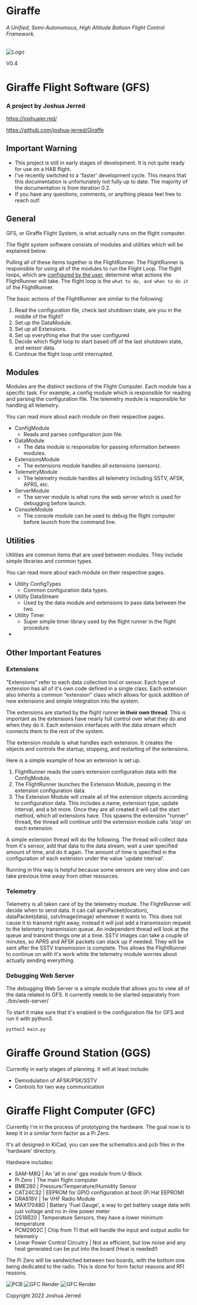 # Giraffe
###### A Unified, Semi-Autonomous, High Altitude Balloon Flight Control Framework.

![Logo](logo-small.png)

V0.4

# Giraffe Flight Software (GFS)
### A project by Joshua Jerred
https://joshuajer.red/

https://github.com/joshua-jerred/Giraffe

## Important Warning
- This project is still in early stages of development. It is not quite ready
for use on a HAB flight.
- I've recently switched to a 'faster' development cycle. This means that
this documentation is unfortunately not fully up to date. The majority of the
documentation is from iteration 0.2.
- If you have any questions, comments, or anything please feel free to reach out!

## General

GFS, or Giraffe Flight System, is what actually runs on the flight computer.

The flight system software consists of modules and utilities which will be
explained below.

Pulling all of these items together is the FlightRunner. The
FlightRunner is responsible for using all of the modules to run the
Flight Loop. The flight loops, which are
[configured by the user](deadlink), determine what actions the FlightRunner will
take. The flight loop is the ``what to do, and when to do it`` of the
FlightRunner.

The basic actions of the FlightRunner are similar to the following:
1. Read the configuration file, check last shutdown state, are you in the middle
of the flight?
2. Set up the DataModule.
3. Set up all Extensions.
4. Set up everything else that the user configured
5. Decide which flight loop to start based off of the last shutdown state,
and sensor data.
6. Continue the flight loop until interrupted.

## Modules
Modules are the distinct sections of the Flight Computer. Each module
has a specific task. For example, a config module which is responsible for
reading and parsing the configuration file. The telemetry module is
responsible for handling all telemetry.

You can read more about each module on their respective pages.
- ConfigModule
    - Reads and parses configuration json file.
- DataModule
    - The data module is responsible for passing information between modules.
- ExtensionsModule
    - The extensions module handles all extensions (sensors).
- TelemetryModule
    - The telemetry module handles all telemetry including SSTV, AFSK, APRS, etc.
- ServerModule
    - The server module is what runs the web server which is used for debugging
        before launch.
- ConsoleModule
    - The console module can be used to debug the flight computer before launch
        from the command line.
## Utilities
Utilities are common items that are used between modules. They include
simple libraries and common types.

You can read more about each module on their respective pages.

- Utility ConfigTypes
    - Common configuration data types.
- Utility DataStream
    - Used by the data module and extensions to pass data between the two.
- Utility Timer
    - Super simple timer library used by the flight runner in the flight procedure.
-






## Other Important Features

### Extensions
"Extensions" refer to each data collection tool or sensor. Each type of
extension has all of it's own code defined in a single class. Each extension
also inherits a common "extension" class which allows for quick addition of
new extensions and simple integration into the system.

The extensions are started by the flight runner **in their own thread**.
This is important as the extensions have nearly full control over what they do
and when they do it. Each extension interfaces with the data stream which
connects them to the rest of the system.

The extension module is what handles each extension. It creates the objects
and controls the startup, stopping, and restarting of the extensions.

Here is a simple example of how an extension is set up.

1. FlightRunner reads the users extension configuration data with
the ConfigModule.
2. The FlightRunner launches the Extension Module, passing in
the extension configuration data.
3. The Extension Module will create all of the extension objects
according to configuration data. This includes a name, extension type, update
interval, and a bit more.
Once they are all created it will call the start method, which all extensions
have. This spawns the extension "runner" thread, the thread will continue
until the extension module calls 'stop' on each extension.

A simple extension thread will do the following. The thread will collect data
from it's sensor, add that data to the data stream, wait a user specified
amount of time, and do it again. The amount of time is specified in the
configuration of each extension under the value 'update interval'.

Running in this way is helpful because some sensors are very slow and
can take previous time away from other resources.

### Telemetry
Telemetry is all taken care of by the telemetry module. The FlightRunner
will decide when to send data. It can call aprsPacket(location),
dataPacket(data), sstvImage(image) whenever it wants to. This does not cause
it to transmit right away, instead it will just add a transmission request to
the telemetry transmission queue. An independent thread will look at the queue
and transmit things one at a time. SSTV images can take a couple of minutes,
so APRS and AFSK packets can stack up if needed. They will be sent after the
SSTV transmission is complete. This allows the FlightRunner to continue on with
it's work while the telemetry module worries about actually sending everything.

### Debugging Web Server
The debugging Web Server is a simple module that allows you to view all of the
data related to GFS. It currently needs to be started separately from
./bin/web-server/

To start it make sure that it's enabled in the configuration file for GFS
and run it with python3.

``python3 main.py``

# Giraffe Ground Station (GGS)
Currently in early stages of planning.
It will at least include:
- Demodulation of AFSK/PSK/SSTV
- Controls for two way communication

# Giraffe Flight Computer (GFC)
Currently I'm in the process of prototyping the hardware. The goal now is to
keep it in a similar form factor as a Pi Zero.

It's all designed in KiCad, you can see the schematics and pcb files in the
'hardware' directory.

Hardware includes:
- SAM-M8Q   | An 'all in one' gps module from U-Block
- Pi Zero   | The main flight computer
- BME280    | Pressure/Temperature/Humidity Sensor
- CAT24C32  | EEPROM for GPIO configuration at boot (Pi Hat EEPROM)
- DRA818V   | 1w VHF Radio Module
- MAX17048G | Battery 'Fuel Gauge', a way to get battery usage data with just voltage and no in-line power meter
- DS18B20   | Temperature Sensors, they have a lower minimum temperature
- PCM2902C  | Chip from TI that will handle the input and output audio for telemetry
- Linear Power Control Circuitry | Not as efficient, but low noise and any heat generated can be put into the board (Heat is needed!)

The Pi Zero will be sandwiched between two boards, with the bottom one being
dedicated to the radio. This is done for form factor reasons and RFI reasons.

![PCB](GFC-prototype1.png)
![GFC Render](GFC-Render.png)
![GFC Render](GFC-Render-Bottom.png)


Copyright 2022 Joshua Jerred